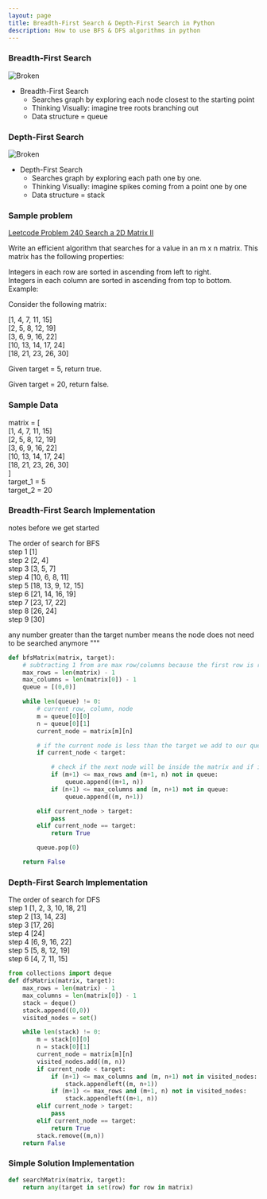 ```yaml
---
layout: page
title: Breadth-First Search & Depth-First Search in Python
description: How to use BFS & DFS algorithms in python
---
```


### Breadth-First Search

<img src="https://kylemcclay.github.io/python_dsa/images/BFS.jpg" alt="Broken" class="inline"/>

- Breadth-First Search
  - Searches graph by exploring each node closest to the starting point
  - Thinking Visually: imagine tree roots branching out
  - Data structure = queue

### Depth-First Search

<img src="https://kylemcclay.github.io/python_dsa/images/DFS.jpg" alt="Broken" class="inline"/>

- Depth-First Search
  - Searches graph by exploring each path one by one.
  - Thinking Visually: imagine spikes coming from a point one by one
  - Data structure = stack


### Sample problem
[Leetcode Problem 240 Search a 2D Matrix II](https://leetcode.com/problems/search-a-2d-matrix-ii/)

Write an efficient algorithm that searches for a value in an m x n matrix. This matrix has the following properties:

Integers in each row are sorted in ascending from left to right. <br />
Integers in each column are sorted in ascending from top to bottom. <br />
Example:

Consider the following matrix:

[1,   4,  7, 11, 15] <br />
[2,   5,  8, 12, 19] <br />
[3,   6,  9, 16, 22] <br />
[10, 13, 14, 17, 24] <br />
[18, 21, 23, 26, 30] <br />

Given target = 5, return true.

Given target = 20, return false.

### Sample Data
matrix = [ <br />
[1,   4,  7, 11, 15] <br />
[2,   5,  8, 12, 19] <br />
[3,   6,  9, 16, 22] <br />
[10, 13, 14, 17, 24] <br />
[18, 21, 23, 26, 30] <br />
] <br />
target_1 = 5 <br />
target_2 = 20 <br />


### Breadth-First Search Implementation
notes before we get started

The order of search for BFS <br />
step 1 [1] <br />
step 2 [2, 4] <br />
step 3 [3, 5, 7] <br />
step 4 [10, 6, 8, 11] <br />
step 5 [18, 13, 9, 12, 15] <br />
step 6 [21, 14, 16, 19] <br />
step 7 [23, 17, 22] <br />
step 8 [26, 24] <br />
step 9 [30] <br />

any number greater than the target number means the node does not need to be searched anymore
"""
```python
def bfsMatrix(matrix, target):
    # subtracting 1 from are max row/columns because the first row is row zero (0)
    max_rows = len(matrix) - 1
    max_columns = len(matrix[0]) - 1
    queue = [(0,0)]

    while len(queue) != 0:
        # current row, column, node
        m = queue[0][0]
        n = queue[0][1]
        current_node = matrix[m][n]

        # if the current node is less than the target we add to our queue
        if current_node < target:

            # check if the next node will be inside the matrix and if its in the queue
            if (m+1) <= max_rows and (m+1, n) not in queue:
                queue.append((m+1, n))
            if (n+1) <= max_columns and (m, n+1) not in queue:
                queue.append((m, n+1))

        elif current_node > target:
            pass
        elif current_node == target:
            return True

        queue.pop(0)

    return False
```


### Depth-First Search Implementation
The order of search for DFS <br />
step 1 [1, 2, 3, 10, 18, 21] <br />
step 2 [13, 14, 23] <br />
step 3 [17, 26] <br />
step 4 [24] <br />
step 4 [6, 9, 16, 22] <br />
step 5 [5, 8, 12, 19] <br />
step 6 [4, 7, 11, 15] <br />


```python
from collections import deque
def dfsMatrix(matrix, target):
    max_rows = len(matrix) - 1
    max_columns = len(matrix[0]) - 1
    stack = deque()
    stack.append((0,0))
    visited_nodes = set()

    while len(stack) != 0:
        m = stack[0][0]
        n = stack[0][1]
        current_node = matrix[m][n]
        visited_nodes.add((m, n))
        if current_node < target:
            if (n+1) <= max_columns and (m, n+1) not in visited_nodes:
                stack.appendleft((m, n+1))
            if (m+1) <= max_rows and (m+1, n) not in visited_nodes:
                stack.appendleft((m+1, n))
        elif current_node > target:
            pass
        elif current_node == target:
            return True
        stack.remove((m,n))
    return False
```

### Simple Solution Implementation
```python
def searchMatrix(matrix, target):
    return any(target in set(row) for row in matrix)
```
